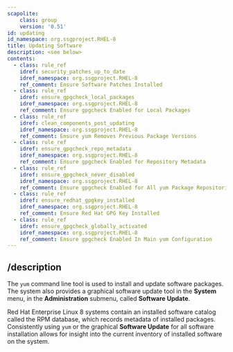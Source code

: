 ```yaml
---
scapolite:
    class: group
    version: '0.51'
id: updating
id_namespace: org.ssgproject.RHEL-8
title: Updating Software
description: <see below>
contents:
  - class: rule_ref
    idref: security_patches_up_to_date
    idref_namespace: org.ssgproject.RHEL-8
    ref_comment: Ensure Software Patches Installed
  - class: rule_ref
    idref: ensure_gpgcheck_local_packages
    idref_namespace: org.ssgproject.RHEL-8
    ref_comment: Ensure gpgcheck Enabled for Local Packages
  - class: rule_ref
    idref: clean_components_post_updating
    idref_namespace: org.ssgproject.RHEL-8
    ref_comment: Ensure yum Removes Previous Package Versions
  - class: rule_ref
    idref: ensure_gpgcheck_repo_metadata
    idref_namespace: org.ssgproject.RHEL-8
    ref_comment: Ensure gpgcheck Enabled for Repository Metadata
  - class: rule_ref
    idref: ensure_gpgcheck_never_disabled
    idref_namespace: org.ssgproject.RHEL-8
    ref_comment: Ensure gpgcheck Enabled for All yum Package Repositories
  - class: rule_ref
    idref: ensure_redhat_gpgkey_installed
    idref_namespace: org.ssgproject.RHEL-8
    ref_comment: Ensure Red Hat GPG Key Installed
  - class: rule_ref
    idref: ensure_gpgcheck_globally_activated
    idref_namespace: org.ssgproject.RHEL-8
    ref_comment: Ensure gpgcheck Enabled In Main yum Configuration
---
```



## /description

The
`yum` command line tool is used to install and update software packages.
The system also provides a graphical software update tool in the
**System** menu, in the **Administration** submenu, called **Software
Update**.  
  
Red Hat Enterprise Linux 8 systems contain an installed software catalog
called the RPM database, which records metadata of installed packages.
Consistently using `yum` or the graphical **Software Update** for all
software installation allows for insight into the current inventory of
installed software on the system.
